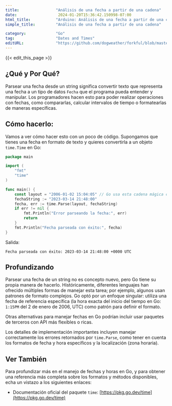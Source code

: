 ```yaml
---
title:                "Análisis de una fecha a partir de una cadena"
date:                  2024-01-20T15:36:42.150998-07:00
html_title:           "Arduino: Análisis de una fecha a partir de una cadena"
simple_title:         "Análisis de una fecha a partir de una cadena"

category:             "Go"
tag:                  "Dates and Times"
editURL:              "https://github.com/dogweather/forkful/blob/master/content/es/go/parsing-a-date-from-a-string.md"
---
```


{{< edit_this_page >}}

## ¿Qué y Por Qué?
Parsear una fecha desde un string significa convertir texto que representa una fecha a un tipo de datos `Fecha` que el programa pueda entender y manipular. Los programadores hacen esto para poder realizar operaciones con fechas, como compararlas, calcular intervalos de tiempo o formatearlas de maneras específicas.

## Cómo hacerlo:
Vamos a ver cómo hacer esto con un poco de código. Supongamos que tienes una fecha en formato de texto y quieres convertirla a un objeto `time.Time` en Go:

```go
package main

import (
	"fmt"
	"time"
)

func main() {
	const layout = "2006-01-02 15:04:05" // Go usa esta cadena mágica como referencia
	fechaString := "2023-03-14 21:48:00"
	fecha, err := time.Parse(layout, fechaString)
	if err != nil {
		fmt.Println("Error parseando la fecha:", err)
		return
	}
	fmt.Println("Fecha parseada con éxito:", fecha)
}
```

Salida:

```
Fecha parseada con éxito: 2023-03-14 21:48:00 +0000 UTC
```

## Profundizando
Parsear una fecha de un string no es concepto nuevo, pero Go tiene su propia manera de hacerlo. Históricamente, diferentes lenguajes han ofrecido múltiples formas de manejar esta tarea; por ejemplo, algunos usan patrones de formato complejos. Go optó por un enfoque singular: utiliza una fecha de referencia específica (la hora exacta del inicio del tiempo en Go: `1:15PM` del 2 de enero de 2006, UTC) como patrón para definir el formato.

Otras alternativas para manejar fechas en Go podrían incluir usar paquetes de terceros con API más flexibles o ricas.

Los detalles de implementación importantes incluyen manejar correctamente los errores retornados por `time.Parse`, como tener en cuenta los formatos de fecha y hora específicos y la localización (zona horaria).

## Ver También
Para profundizar más en el manejo de fechas y horas en Go, y para obtener una referencia más completa sobre los formatos y métodos disponibles, echa un vistazo a los siguientes enlaces:

- Documentación oficial del paquete `time`: [https://pkg.go.dev/time](https://pkg.go.dev/time)
